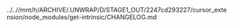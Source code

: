 ../..//mnt/h/ARCHIVE/.UNWRAP/D/STAGE1_OUT/2247cd293227/cursor_extension/node_modules/get-intrinsic/CHANGELOG.md